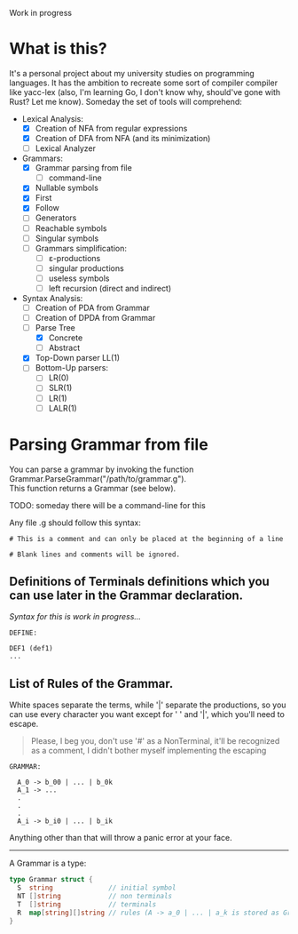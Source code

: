 Work in progress

# What is this?
It's a personal project about my university studies on programming languages. 
It has the ambition to recreate some sort of compiler compiler like yacc-lex (also, I'm learning Go, I don't know why, should've gone with Rust? Let me know). 
Someday the set of tools will comprehend:
- Lexical Analysis:
  -  [x] Creation of NFA from regular expressions
  -  [x] Creation of DFA from NFA (and its minimization)
  -  [ ] Lexical Analyzer
- Grammars:
  - [x] Grammar parsing from file
    - [ ] command-line
  - [x] Nullable symbols
  - [x] First
  - [x] Follow
  - [ ] Generators
  - [ ] Reachable symbols
  - [ ] Singular symbols
  - [ ] Grammars simplification:
    - [ ] ε-productions
    - [ ] singular productions
    - [ ] useless symbols
    - [ ] left recursion (direct and indirect)
    
- Syntax Analysis:
  - [ ] Creation of PDA from Grammar
  - [ ] Creation of DPDA from Grammar
  - [ ] Parse Tree
    - [x] Concrete
    - [ ] Abstract
  - [x] Top-Down parser LL(1)
  - [ ] Bottom-Up parsers:
    - [ ] LR(0)
    - [ ] SLR(1)
    - [ ] LR(1)
    - [ ] LALR(1)

# Parsing Grammar from file

You can parse a grammar by invoking the function Grammar.ParseGrammar("/path/to/grammar.g").  
This function returns a Grammar (see below).

TODO: someday there will be a command-line for this

Any file .g should follow this syntax:  
```
# This is a comment and can only be placed at the beginning of a line

# Blank lines and comments will be ignored.
```

## Definitions of Terminals definitions which you can use later in the Grammar declaration.

_Syntax for this is work in progress..._ 
```
DEFINE:

DEF1 (def1)
...
```

## List of Rules of the Grammar.

White spaces separate the terms, while '|' separate the productions, so you can use every character you want except for ' ' and '|', which you'll need to escape.

> Please, I beg you, don't use '#' as a NonTerminal, it'll be recognized as a comment, I didn't bother myself implementing the escaping

```
GRAMMAR:

  A_0 -> b_00 | ... | b_0k
  A_1 -> ...
  .
  .
  .
  A_i -> b_i0 | ... | b_ik

```

Anything other than that will throw a panic error at your face.

--------------

A Grammar is a type:
```go
type Grammar struct {
  S  string              // initial symbol
  NT []string            // non terminals
  T  []string            // terminals
  R  map[string][]string // rules (A -> a_0 | ... | a_k is stored as Grammar.R[A] = [a_0 ... a_k])
}
```
